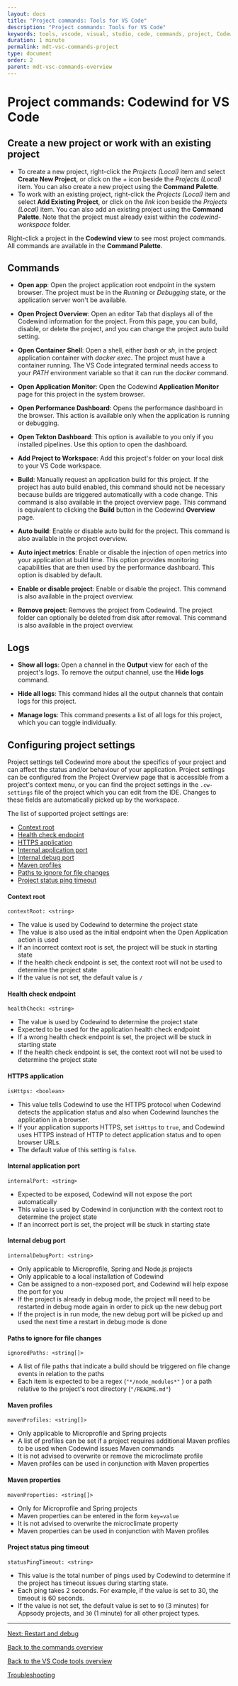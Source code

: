 ```yaml
---
layout: docs
title: "Project commands: Tools for VS Code"
description: "Project commands: Tools for VS Code"
keywords: tools, vscode, visual, studio, code, commands, project, Codewind Developer Tools for VS Code project commands overview, connection commands, restart, debug
duration: 1 minute
permalink: mdt-vsc-commands-project
type: document
order: 2
parent: mdt-vsc-commands-overview
---
```


# Project commands: Codewind for VS Code

## Create a new project or work with an existing project

- To create a new project, right-click the *Projects (Local)* item and select **Create New Project**, or click on the *+* icon beside the *Projects (Local)* item. You can also create a new project using the **Command Palette**.
- To work with an existing project, right-click the *Projects (Local)* item and select **Add Existing Project**, or click on the *link* icon beside the *Projects (Local)* item. You can also add an existing project using the **Command Palette**. Note that the project must already exist within the *codewind-workspace* folder.

Right-click a project in the **Codewind view** to see most project commands. All commands are available in the **Command Palette**.

## Commands

- **Open app**: Open the project application root endpoint in the system browser. The project must be in the *Running* or *Debugging* state, or the application server won't be available.

- **Open Project Overview**: Open an editor Tab that displays all of the Codewind information for the project. From this page, you can build, disable, or delete the project, and you can change the project auto build setting. 

- **Open Container Shell**: Open a shell, either *bash* or *sh*, in the project application container with *docker exec*. The project must have a container running. The VS Code integrated terminal needs access to your *PATH* environment variable so that it can run the *docker* command.

- **Open Application Monitor**: Open the Codewind **Application Monitor** page for this project in the system browser.

- **Open Performance Dashboard**: Opens the performance dashboard in the browser. This action is available only when the application is running or debugging.

- **Open Tekton Dashboard**: This option is available to you only if you installed pipelines. Use this option to open the dashboard.

- **Add Project to Workspace**: Add this project's folder on your local disk to your VS Code workspace.

- **Build**: Manually request an application build for this project. If the project has auto build enabled, this command should not be necessary because builds are triggered automatically with a code change. This command is also available in the project overview page. This command is equivalent to clicking the **Build** button in the Codewind **Overview** page.

- **Auto build**: Enable or disable auto build for the project. This command is also available in the project overview. 

- **Auto inject metrics**: Enable or disable the injection of open metrics into your application at build time. This option provides monitoring capabilities that are then used by the performance dashboard. This option is disabled by default. 

- **Enable or disable project**: Enable or disable the project. This command is also available in the project overview.

- **Remove project**: Removes the project from Codewind. The project folder can optionally be deleted from disk after removal. This command is also available in the project overview.

## Logs

- **Show all logs**: Open a channel in the **Output** view for each of the project's logs. To remove the output channel, use the **Hide logs** command.

- **Hide all logs**: This command hides all the output channels that contain logs for this project.

- **Manage logs**: This command presents a list of all logs for this project, which you can toggle individually.

## Configuring project settings

Project settings tell Codewind more about the specifics of your project and can affect the status and/or behaviour of your application. Project settings can be configured from the Project Overview page that is accessible from a project's context menu, or you can find the project settings in the `.cw-settings` file of the project which you can edit from the IDE. Changes to these fields are automatically picked up by the workspace.

The list of supported project settings are:
* [Context root](#context-root)
* [Health check endpoint](#health-check-endpoint)
* [HTTPS application](#https-application)
* [Internal application port](#internal-application-port)
* [Internal debug port](#internal-debug-port)
* [Maven profiles](#maven-profiles)
* [Paths to ignore for file changes](#paths-to-ignore-for-file-changes)
* [Project status ping timeout](#project-status-ping-timeout)

#### **Context root**
`contextRoot: <string>`
- The value is used by Codewind to determine the project state
- The value is also used as the initial endpoint when the Open Application action is used
- If an incorrect context root is set, the project will be stuck in starting state
- If the health check endpoint is set, the context root will not be used to determine the project state
- If the value is not set, the default value is `/`

#### **Health check endpoint**
`healthCheck: <string>`
- The value is used by Codewind to determine the project state
- Expected to be used for the application health check endpoint
- If a wrong health check endpoint is set, the project will be stuck in starting state
- If the health check endpoint is set, the context root will not be used to determine the project state

#### HTTPS application
`isHttps: <boolean>`
- This value tells Codewind to use the HTTPS protocol when Codewind detects the application status and also when Codewind launches the application in a browser.
- If your application supports HTTPS, set `isHttps` to `true`, and Codewind uses HTTPS instead of HTTP to detect application status and to open browser URLs.
- The default value of this setting is `false`.

#### **Internal application port**
`internalPort: <string>`
- Expected to be exposed, Codewind will not expose the port automatically
- This value is used by Codewind in conjunction with the context root to determine the project state
- If an incorrect port is set, the project will be stuck in starting state

#### **Internal debug port**
`internalDebugPort: <string>`
- Only applicable to Microprofile, Spring and Node.js projects
- Only applicable to a local installation of Codewind
- Can be assigned to a non-exposed port, and Codewind will help expose the port for you
- If the project is already in debug mode, the project will need to be restarted in debug mode again in order to pick up the new debug port
- If the project is in run mode, the new debug port will be picked up and used the next time a restart in debug mode is done

#### **Paths to ignore for file changes**
`ignoredPaths: <string[]>`
- A list of file paths that indicate a build should be triggered on file change events in relation to the paths
- Each item is expected to be a regex (`"*/node_modules*"` ) or a path relative to the project's root directory (`"/README.md"`)

#### **Maven profiles**
`mavenProfiles: <string[]>`
- Only applicable to Microprofile and Spring projects
- A list of profiles can be set if a project requires additional Maven profiles to be used when Codewind issues Maven commands
- It is not advised to overwrite or remove the microclimate profile
- Maven profiles can be used in conjunction with Maven properties

#### **Maven properties**
`mavenProperties: <string[]>`
- Only for Microprofile and Spring projects
- Maven properties can be entered in the form `key=value`
- It is not advised to overwrite the microclimate property
- Maven properties can be used in conjunction with Maven profiles

#### Project status ping timeout
`statusPingTimeout: <string>`
- This value is the total number of pings used by Codewind to determine if the project has timeout issues during starting state.
- Each ping takes 2 seconds. For example, if the value is set to 30, the timeout is 60 seconds.
- If the value is not set, the default value is set to `90` (3 minutes) for Appsody projects, and `30` (1 minute) for all other project types.

***

[Next: Restart and debug](mdt-vsc-commands-restart-and-debug.html)

[Back to the commands overview](mdt-vsc-commands-overview.html)

[Back to the VS Code tools overview](mdt-vsc-overview.html)

[Troubleshooting](mdt-vsc-troubleshooting.html)
